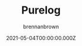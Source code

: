 ---
title: Purelog
github: https://github.com/brennanbrown/purelog
demo: https://purelog.netlify.app
author: brennanbrown
date: 2021-05-04T00:00:00.000Z
ssg:
  - Jekyll
cms:
  - Markdown
category:
  - Blog
description: >-
  A responsive sidebar Jekyll theme using the Pure.css framework, designed for
  writers and bloggers of all kinds.
draft: true
publish_date: '2020-11-08T04:33:19Z'
update_date: '2022-02-04T05:25:56Z'
github_star: 19
github_fork: 30
---